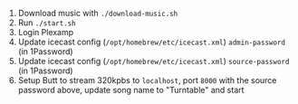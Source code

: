 1. Download music with `./download-music.sh`
2. Run `./start.sh`
3. Login Plexamp
4. Update icecast config (`/opt/homebrew/etc/icecast.xml`) `admin-password` (in 1Password)
5. Update icecast config (`/opt/homebrew/etc/icecast.xml`) `source-password` (in 1Password)
6. Setup Butt to stream 320kpbs to `localhost`, port `8000` with the source password above, update song name to "Turntable" and start
